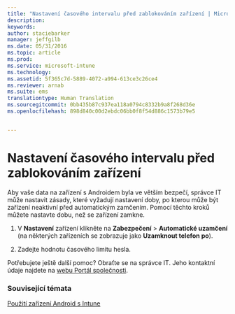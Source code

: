 ```yaml
---
title: "Nastavení časového intervalu před zablokováním zařízení | Microsoft Intune"
description: 
keywords: 
author: staciebarker
manager: jeffgilb
ms.date: 05/31/2016
ms.topic: article
ms.prod: 
ms.service: microsoft-intune
ms.technology: 
ms.assetid: 5f365c7d-5889-4072-a994-613ce3c26ce4
ms.reviewer: arnab
ms.suite: ems
translationtype: Human Translation
ms.sourcegitcommit: 0bb435b87c937ea118a0794c8332b9a8f268d36e
ms.openlocfilehash: 898d840c00d2ebdc06bb0f8f54d886c1573b79e5


---
```



# Nastavení časového intervalu před zablokováním zařízení

Aby vaše data na zařízení s Androidem byla ve větším bezpečí, správce IT může nastavit zásady, které vyžadují nastavení doby, po kterou může být zařízení neaktivní před automatickým zamčením. Pomocí těchto kroků můžete nastavte dobu, než se zařízení zamkne.
 
1.  V **Nastavení** zařízení klikněte na **Zabezpečení** &gt; **Automatické uzamčení** (na některých zařízeních se zobrazuje jako **Uzamknout telefon po**).

2.  Zadejte hodnotu časového limitu hesla.

Potřebujete ještě další pomoc? Obraťte se na správce IT. Jeho kontaktní údaje najdete na [webu Portál společnosti](http://portal.manage.microsoft.com).

### Související témata
[Použití zařízení Android s Intune](using-your-android-device-with-intune.md)



<!--HONumber=Jun16_HO4-->


